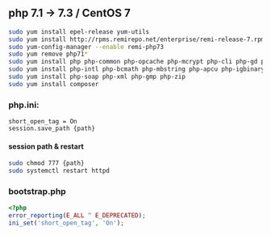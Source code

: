 ## php 7.1 -> 7.3 / CentOS 7
```bash
sudo yum install epel-release yum-utils
sudo yum install http://rpms.remirepo.net/enterprise/remi-release-7.rpm
sudo yum-config-manager --enable remi-php73
sudo yum remove php71*
sudo yum install php php-common php-opcache php-mcrypt php-cli php-gd php-curl php-mysqlnd
sudo yum install php-intl php-bcmath php-mbstring php-apcu php-igbinary php-imagick php-memcached 
sudo yum install php-soap php-xml php-gmp php-zip
sudo yum install composer
```

### php.ini: 
```
short_open_tag = On
session.save_path {path}
```

#### session path & restart
```bash
sudo chmod 777 {path}
sudo systemctl restart httpd
```

### bootstrap.php
```php
<?php
error_reporting(E_ALL ^ E_DEPRECATED);
ini_set('short_open_tag', 'On');
```
